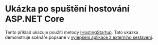 # <a name="aspnet-core-hosting-startup-sample"></a>Ukázka po spuštění hostování ASP.NET Core

Tento příklad ukazuje použití metody [IHostingStartup](https://docs.microsoft.com/dotnet/api/microsoft.aspnetcore.hosting.ihostingstartup). Tato ukázka demonstruje scénáře popsané v [vylepšení aplikace z externího sestavení](https://docs.microsoft.com/aspnet/core/fundamentals/configuration/platform-specific-configuration).
